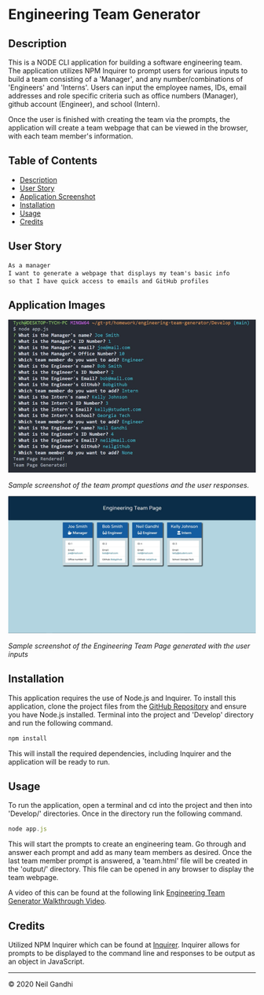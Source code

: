 # Engineering Team Generator

## Description

This is a NODE CLI application for building a software engineering team. The application utilizes NPM Inquirer to prompt users for various inputs to build a team consisting of a 'Manager', and any number/combinations of 'Engineers' and 'Interns'. Users can input the employee names, IDs, email addresses and role specific criteria such as office numbers (Manager), github account (Engineer), and school (Intern).

Once the user is finished with creating the team via the prompts, the application will create a team webpage that can be viewed in the browser, with each team member's information.

## Table of Contents

- [Description](#description)
- [User Story](#user-story)
- [Application Screenshot](#application-screenshot)
- [Installation](#installation)
- [Usage](#usage)
- [Credits](#credits)

## User Story

```
As a manager
I want to generate a webpage that displays my team's basic info
so that I have quick access to emails and GitHub profiles
```

## Application Images

![Terminal Prompts](./Assets/team-prompts.jpg "Terminal Prompts Screenshot")

_Sample screenshot of the team prompt questions and the user responses._

![Generated Readme](./Assets/engineering-team-page.jpg "Generated Team Page Screenshot")

_Sample screenshot of the Engineering Team Page generated with the user inputs_

## Installation

This application requires the use of Node.js and Inquirer. To install this application, clone the project files from the [GitHub Repository](https://github.com/ntch2000/engineering-team-generator) and ensure you have Node.js installed. Terminal into the project and 'Develop' directory and run the following command.

```node.js
npm install
```

This will install the required dependencies, including Inquirer and the application will be ready to run.

## Usage

To run the application, open a terminal and cd into the project and then into 'Develop/' directories. Once in the directory run the following command.

```node.js
node app.js
```

This will start the prompts to create an engineering team. Go through and answer each prompt and add as many team members as desired. Once the last team member prompt is answered, a 'team.html' file will be created in the 'output/' directory. This file can be opened in any browser to display the team webpage.

A video of this can be found at the following link [Engineering Team Generator Walkthrough Video](https://drive.google.com/file/d/1xKqhLXCecNWQMGbXBP_bN95fOpe5IZvo/view?usp=sharing).

## Credits

Utilized NPM Inquirer which can be found at [Inquirer](https://www.npmjs.com/package/inquirer). Inquirer allows for prompts to be displayed to the command line and responses to be output as an object in JavaScript.

---

© 2020 Neil Gandhi
